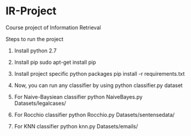 # IR-Project
Course project of Information Retrieval

Steps to run the project
1. Install python 2.7
2. Install pip
	sudo apt-get install pip
3. Install project specific python packages
	pip install -r requirements.txt
4. Now, you can run any classifier by using
	python classifier.py dataset

5. For Naive-Baysiean classifier
	python NaiveBayes.py Datasets/legalcases/

6. For Rocchio classifier
	python Rocchio.py Datasets/sentensedata/

7. For KNN classifier
	python knn.py Datasets/emails/
